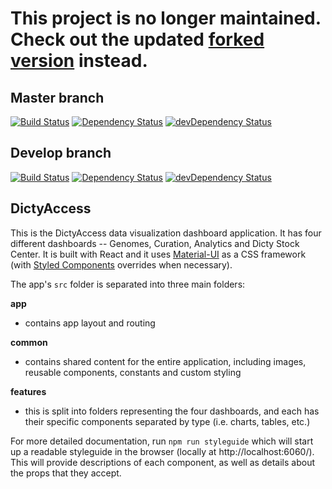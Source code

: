 # This project is no longer maintained. Check out the updated [forked version](https://github.com/dictyBase/dictyaccess) instead.

## Master branch

[![Build Status](https://travis-ci.org/dictybase-playground/dictyaccess.svg?branch=master)](https://travis-ci.org/dictybase-playground/dictyaccess)
[![Dependency Status](https://david-dm.org/dictybase-playground/dictyaccess/master.svg?style=flat-square)](https://david-dm.org/dictybase-playground/dictyaccess/master)
[![devDependency Status](https://david-dm.org/dictybase-playground/dictyaccess/master/dev-status.svg?style=flat-square)](https://david-dm.org/dictybase-playground/dictyaccess/master?type=dev)

## Develop branch

[![Build Status](https://travis-ci.org/dictybase-playground/dictyaccess.svg?branch=develop)](https://travis-ci.org/dictybase-playground/dictyaccess)
[![Dependency Status](https://david-dm.org/dictybase-playground/dictyaccess/develop.svg?style=flat-square)](https://david-dm.org/dictybase-playground/dictyaccess/develop)
[![devDependency Status](https://david-dm.org/dictybase-playground/dictyaccess/develop/dev-status.svg?style=flat-square)](https://david-dm.org/dictybase-playground/dictyaccess/develop?type=dev)

## DictyAccess

This is the DictyAccess data visualization dashboard application. It has four different dashboards -- Genomes, Curation, Analytics and Dicty Stock Center. It is built with React and it uses [Material-UI](https://material-ui-next.com/) as a CSS framework (with [Styled Components](https://www.styled-components.com/) overrides when necessary).

The app's `src` folder is separated into three main folders:

**app**

* contains app layout and routing

**common**

* contains shared content for the entire application, including images, reusable components, constants and custom styling

**features**

* this is split into folders representing the four dashboards, and each has their specific components separated by type (i.e. charts, tables, etc.)

For more detailed documentation, run `npm run styleguide` which will start up a readable styleguide in the browser (locally at http://localhost:6060/). This will provide descriptions of each component, as well as details about the props that they accept.
